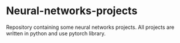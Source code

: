 # Neural-networks-projects
Repository containing some neural networks projects. All projects are written in python and use pytorch library.
